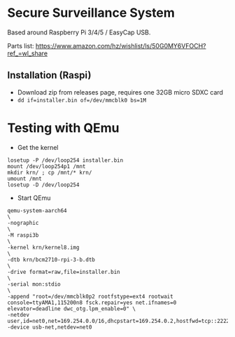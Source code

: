 # Secure Surveillance System 
Based around Raspberry Pi 3/4/5 / EasyCap USB. 

Parts list: https://www.amazon.com/hz/wishlist/ls/50G0MY6VFOCH?ref_=wl_share

## Installation (Raspi)

- Download zip from releases page, requires one 32GB micro SDXC card
- `dd if=installer.bin of=/dev/mmcblk0 bs=1M`


# Testing with QEmu 

- Get the kernel 

```
losetup -P /dev/loop254 installer.bin
mount /dev/loop254p1 /mnt
mkdir krn/ ; cp /mnt/* krn/
umount /mnt
losetup -D /dev/loop254
```

- Start QEmu 

```
qemu-system-aarch64                                                                                                                                  \
-nographic                                                                                                                                           \
-M raspi3b                                                                                                                                           \
-kernel krn/kernel8.img                                                                                                                              \
-dtb krn/bcm2710-rpi-3-b.dtb                                                                                                                         \
-drive format=raw,file=installer.bin                                                                                                                 \
-serial mon:stdio                                                                                                                                    \
-append "root=/dev/mmcblk0p2 rootfstype=ext4 rootwait console=ttyAMA1,115200n8 fsck.repair=yes net.ifnames=0 elevator=deadline dwc_otg.lpm_enable=0" \
-netdev user,id=net0,net=169.254.0.0/16,dhcpstart=169.254.0.2,hostfwd=tcp::2222-:22 -device usb-net,netdev=net0
```
